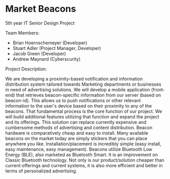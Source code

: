 # Market Beacons
5th year IT Senior Design Project

Team Members: 

- Brian Hoernschemeyer (Developer)
- Stuart Adler (Project Manager, Developer)
- Jacob Green (Developer)
- Andrew Maynard (Cyberscurity)

Project Description:

We are developing a proximity-based notification and information distribution system tailored towards Marketing departments or businesses in need of advertising solutions. We will develop a mobile application (front-end) that retrieves beacon-specific information from our server (based on beacon-id). This allows us to push notifications or other relevant information to the user's device based on their proximity to any of the beacons. That fundamental process is the core function of our project. We will build additional features utilizing that function and expand the project and its offerings. This solution can replace currently expensive and cumbersome methods of advertising and content distribution. Beacon hardware is comparatively cheap and easy to install. Many available beacons on the market today are simply stickers that you can place anywhere you like. Installation/placement is incredibly simple (easy install, easy maintenance, easy management). Beacons utilize Bluetooth Low Energy (BLE), also marketed as Bluetooth Smart. It is an improvement on Classic Bluetooth technology.
Not only is our product/solution cheaper than current offerings and current systems, it is also more efficient and better in terms of personalized advertising. 
